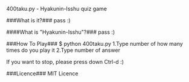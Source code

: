 400taku.py - Hyakunin-Isshu quiz game

###What is it?###
pass :)

####What is "Hyakunin-Isshu"?###
pass :)

###How To Play###
$ python 400taku.py
1.Type number of how many times do you play it
2.Type number of answer

If you want to stop, please press down Ctrl-d :)

###Licence###
MIT Licence

